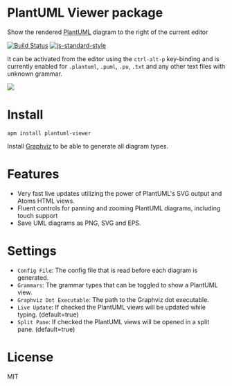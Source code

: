 # PlantUML Viewer package

Show the rendered [PlantUML](http://plantuml.sourceforge.net/) diagram to the right of the current editor

[![Build Status](https://travis-ci.org/markushedvall/plantuml-viewer.svg?branch=master)](https://travis-ci.org/markushedvall/plantuml-viewer) [![js-standard-style](https://img.shields.io/badge/code%20style-standard-brightgreen.svg?style=flat)](https://github.com/feross/standard)

It can be activated from the editor using the `ctrl-alt-p` key-binding and is currently enabled for `.plantuml`, `.puml`, `.pu`, `.txt` and any other text files with unknown grammar.

![](https://dl.dropboxusercontent.com/u/10809390/plantuml-viewer.gif)

# Install

```
apm install plantuml-viewer
```
Install [Graphviz](http://www.graphviz.org/) to be able to generate all diagram types.

# Features

* Very fast live updates utilizing the power of PlantUML's SVG output and Atoms HTML views.
* Fluent controls for panning and zooming PlantUML diagrams, including touch support
* Save UML diagrams as PNG, SVG and EPS.

# Settings

* `Config File`: The config file that is read before each diagram is generated.
* `Grammars`: The grammar types that can be toggled to show a PlantUML view.
* `Graphviz Dot Executable`: The path to the Graphviz dot executable.
* `Live Update`: If checked the PlantUML views will be updated while typing. (default=true)
* `Split Pane`: If checked the PlantUML views will be opened in a split pane. (default=true)

# License
MIT
